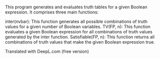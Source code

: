 This program generates and evaluates truth tables for a given Boolean expression. It comprises three main functions:

inter(nvbar): This function generates all possible combinations of truth values for a given number of Boolean variables.
TV(FP, n): This function evaluates a given Boolean expression for all combinations of truth values generated by the inter function.
Satisfiable(FP, n): This function returns all combinations of truth values that make the given Boolean expression true.

Translated with DeepL.com (free version)
